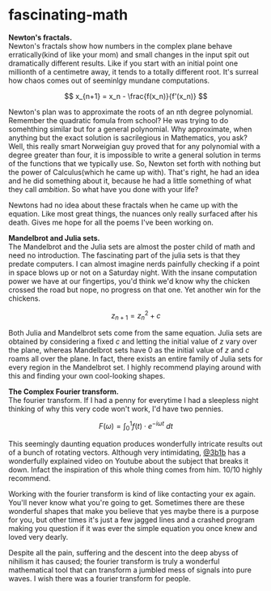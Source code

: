 # fascinating-math

**Newton's fractals.**  
Newton's fractals show how numbers in the complex plane behave erratically(kind of like your mom) and small changes in the input spit out dramatically different results. Like if you start with an initial point one millionth of a centimetre away, it tends to a totally different root. It's surreal how chaos comes out of seeminlgy mundane computations.   

$$
x_{n+1} = x_n - \frac{f(x_n)}{f'(x_n)}
$$

Newton's plan was to approximate the roots of an nth degree polynomial. Remember the quadratic fomula from school? He was trying to do somehthing similar but for a general polynomial. Why approximate, when anything but the exact solution is sacrilegious in Mathematics, you ask? Well, this really smart Norweigian guy proved that for any polynomial with a degree greater than four, it is impossible to write a general solution in terms of the functions that we typically use. So, Newton set forth with nothing but the power of Calculus(which he came up with). That's right, he had an idea and he did something about it, because he had a little something of what they call _ambition_. So what have you done with your life?   
   
Newtons had no idea about these fractals when he came up with the equation. Like most great things, the nuances only really surfaced after his death. Gives me hope for all the poems I've been working on.   

**Mandelbrot and Julia sets.**  
The Mandelbrot and the Julia sets are almost the poster child of math and need no introduction. The fascinating part of the julia sets is that they predate computers. I can almost imagine nerds painfully checking if a point in space blows up or not on a Saturday night. With the insane computation power we have at our fingertips, you'd think we'd know why the chicken crossed the road but nope, no progress on that one. Yet another win for the chickens.

$$
z_{n+1} = z_n^2 + c
$$

Both Julia and Mandelbrot sets come from the same equation. Julia sets are obtained by considering a fixed $c$ and letting the initial value of $z$ vary over the plane, whereas Mandelbrot sets have $0$ as the initial value of $z$ and $c$ roams all over the plane. In fact, there exists an entire family of Julia sets for every region in the Mandelbrot set. I highly recommend playing around with this and finding your own cool-looking shapes.   

**The Complex Fourier transform.**   
The fourier transform. If I had a penny for everytime I had a sleepless night thinking of why this very code won't work, I'd have two pennies.  

$$
F(\omega) = \int_{0}^{1} f(t) \cdot e^{-i\omega t} \ dt
$$

This seemingly daunting equation produces wonderfully intricate results out of a bunch of rotating vectors. Although very intimidating, [@3b1b](https://github.com/3b1b) has a wonderfully explained video on Youtube about the subject that breaks it down. Infact the inspiration of this whole thing comes from him. 10/10 highly recommend. 

Working with the fourier transform is kind of like contacting your ex again. You'll never know what you're going to get. Sometimes there are these wonderful shapes that make you believe that yes maybe there is a purpose for you, but other times it's just a few jagged lines and a crashed program making you question if it was ever the simple equation you once knew and loved very dearly. 
    
Despite all the pain, suffering and the descent into the deep abyss of nihilism it has caused; the fourier transform is truly a wonderful mathematical tool that can transform a jumbled mess of signals into pure waves. I wish there was a fourier transform for people.
